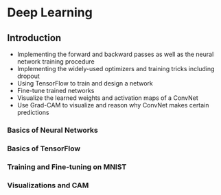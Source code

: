# Deep Learning

## Introduction
* Implementing the forward and backward passes as well as the neural network training procedure
* Implementing the widely-used optimizers and training tricks including dropout
* Using TensorFlow to train and design a network
* Fine-tune trained networks
* Visualize the learned weights and activation maps of a ConvNet
* Use Grad-CAM to visualize and reason why ConvNet makes certain predictions

### Basics of Neural Networks

### Basics of TensorFlow

### Training and Fine-tuning on MNIST

### Visualizations and CAM 